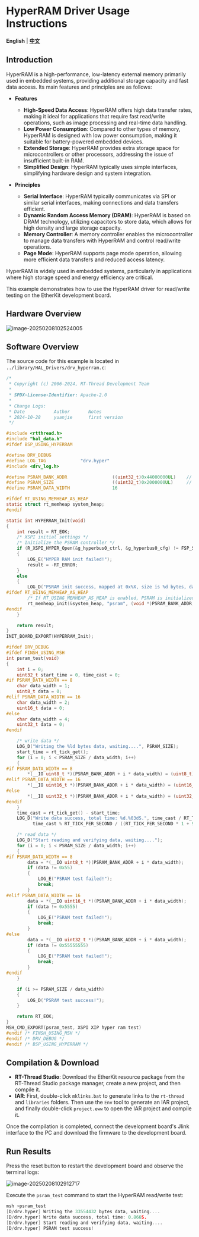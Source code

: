 # HyperRAM Driver Usage Instructions

**English** | [**中文**](./README_zh.md)

## Introduction

HyperRAM is a high-performance, low-latency external memory primarily used in embedded systems, providing additional storage capacity and fast data access. Its main features and principles are as follows:

* **Features**
  * **High-Speed Data Access**: HyperRAM offers high data transfer rates, making it ideal for applications that require fast read/write operations, such as image processing and real-time data handling.
  * **Low Power Consumption**: Compared to other types of memory, HyperRAM is designed with low power consumption, making it suitable for battery-powered embedded devices.
  * **Extended Storage**: HyperRAM provides extra storage space for microcontrollers or other processors, addressing the issue of insufficient built-in RAM.
  * **Simplified Design**: HyperRAM typically uses simple interfaces, simplifying hardware design and system integration.

* **Principles**
  * **Serial Interface**: HyperRAM typically communicates via SPI or similar serial interfaces, making connections and data transfers efficient.
  * **Dynamic Random Access Memory (DRAM)**: HyperRAM is based on DRAM technology, utilizing capacitors to store data, which allows for high density and large storage capacity.
  * **Memory Controller**: A memory controller enables the microcontroller to manage data transfers with HyperRAM and control read/write operations.
  * **Page Mode**: HyperRAM supports page mode operation, allowing more efficient data transfers and reduced access latency.

HyperRAM is widely used in embedded systems, particularly in applications where high storage speed and energy efficiency are critical.

This example demonstrates how to use the HyperRAM driver for read/write testing on the EtherKit development board.

## Hardware Overview

![image-20250208102524005](figures/image-20250208102524005.png)

## Software Overview

The source code for this example is located in `../library/HAL_Drivers/drv_hyperram.c`:

```c
/*
 * Copyright (c) 2006-2024, RT-Thread Development Team
 *
 * SPDX-License-Identifier: Apache-2.0
 *
 * Change Logs:
 * Date           Author       Notes
 * 2024-10-28     yuanjie      first version
 */

#include <rtthread.h>
#include "hal_data.h"
#ifdef BSP_USING_HYPERRAM

#define DRV_DEBUG
#define LOG_TAG             "drv.hyper"
#include <drv_log.h>

#define PSRAM_BANK_ADDR                 ((uint32_t)0x44000000UL)    // XSPI0 CS1
#define PSRAM_SIZE                      ((uint32_t)0x2000000UL)     // 32MBytes
#define PSRAM_DATA_WIDTH                16

#ifdef RT_USING_MEMHEAP_AS_HEAP
static struct rt_memheap system_heap;
#endif

static int HYPERRAM_Init(void)
{
    int result = RT_EOK;
    /* XSPI initial settings */
    /* Initialize the PSRAM controller */
    if (R_XSPI_HYPER_Open(&g_hyperbus0_ctrl, &g_hyperbus0_cfg) != FSP_SUCCESS)
    {
        LOG_E("HYPER RAM init failed!");
        result = -RT_ERROR;
    }
    else
    {
        LOG_D("PSRAM init success, mapped at 0x%X, size is %d bytes, data width is %d", PSRAM_BANK_ADDR, PSRAM_SIZE, PSRAM_DATA_WIDTH);
#ifdef RT_USING_MEMHEAP_AS_HEAP
        /* If RT_USING_MEMHEAP_AS_HEAP is enabled, PSRAM is initialized to the heap */
        rt_memheap_init(&system_heap, "psram", (void *)PSRAM_BANK_ADDR, PSRAM_SIZE);
#endif
    }

    return result;
}
INIT_BOARD_EXPORT(HYPERRAM_Init);

#ifdef DRV_DEBUG
#ifdef FINSH_USING_MSH
int psram_test(void)
{
    int i = 0;
    uint32_t start_time = 0, time_cast = 0;
#if PSRAM_DATA_WIDTH == 8
    char data_width = 1;
    uint8_t data = 0;
#elif PSRAM_DATA_WIDTH == 16
    char data_width = 2;
    uint16_t data = 0;
#else
    char data_width = 4;
    uint32_t data = 0;
#endif

    /* write data */
    LOG_D("Writing the %ld bytes data, waiting....", PSRAM_SIZE);
    start_time = rt_tick_get();
    for (i = 0; i < PSRAM_SIZE / data_width; i++)
    {
#if PSRAM_DATA_WIDTH == 8
        *(__IO uint8_t *)(PSRAM_BANK_ADDR + i * data_width) = (uint8_t)0x55;
#elif PSRAM_DATA_WIDTH == 16
        *(__IO uint16_t *)(PSRAM_BANK_ADDR + i * data_width) = (uint16_t)0x5555;
#else
        *(__IO uint32_t *)(PSRAM_BANK_ADDR + i * data_width) = (uint32_t)0x55555555;
#endif
    }
    time_cast = rt_tick_get() - start_time;
    LOG_D("Write data success, total time: %d.%03dS.", time_cast / RT_TICK_PER_SECOND,
          time_cast % RT_TICK_PER_SECOND / ((RT_TICK_PER_SECOND * 1 + 999) / 1000));

    /* read data */
    LOG_D("Start reading and verifying data, waiting....");
    for (i = 0; i < PSRAM_SIZE / data_width; i++)
    {
#if PSRAM_DATA_WIDTH == 8
        data = *(__IO uint8_t *)(PSRAM_BANK_ADDR + i * data_width);
        if (data != 0x55)
        {
            LOG_E("PSRAM test failed!");
            break;
        }
#elif PSRAM_DATA_WIDTH == 16
        data = *(__IO uint16_t *)(PSRAM_BANK_ADDR + i * data_width);
        if (data != 0x5555)
        {
            LOG_E("PSRAM test failed!");
            break;
        }
#else
        data = *(__IO uint32_t *)(PSRAM_BANK_ADDR + i * data_width);
        if (data != 0x55555555)
        {
            LOG_E("PSRAM test failed!");
            break;
        }
#endif
    }

    if (i >= PSRAM_SIZE / data_width)
    {
        LOG_D("PSRAM test success!");
    }

    return RT_EOK;
}
MSH_CMD_EXPORT(psram_test, XSPI XIP hyper ram test)
#endif /* FINSH_USING_MSH */
#endif /* DRV_DEBUG */
#endif /* BSP_USING_HYPERRAM */
```

## Compilation & Download

* **RT-Thread Studio**: Download the EtherKit resource package from the RT-Thread Studio package manager, create a new project, and then compile it.
* **IAR**: First, double-click `mklinks.bat` to generate links to the `rt-thread` and `libraries` folders. Then use the `Env` tool to generate an IAR project, and finally double-click `project.eww` to open the IAR project and compile it.

Once the compilation is completed, connect the development board's Jlink interface to the PC and download the firmware to the development board.

## Run Results

Press the reset button to restart the development board and observe the terminal logs:

![image-20250208102912717](figures/image-20250208102912717.png)

Execute the `psram_test` command to start the HyperRAM read/write test:

```c
msh >psram_test
[D/drv.hyper] Writing the 33554432 bytes data, waiting....
[D/drv.hyper] Write data success, total time: 0.866S.
[D/drv.hyper] Start reading and verifying data, waiting....
[D/drv.hyper] PSRAM test success!
```